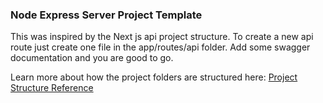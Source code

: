 ### Node Express Server Project Template

This was inspired by the Next js api project structure. To create a new api route just create one file in the app/routes/api folder. Add some swagger documentation and you are good to go.

Learn more about how the project folders are structured here: [Project Structure Reference](https://medium.com/@carlos.illobre/nodejs-express-how-to-organize-your-routes-in-very-big-applications-and-why-controllers-are-evil-e202eea497f4)

